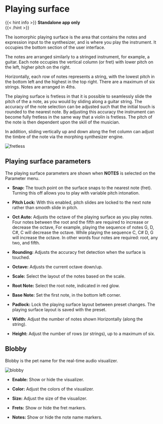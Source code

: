 # Playing surface

{{< hint info >}}
**Standalone app only**  
{{< /hint >}}

The isomorphic playing surface is the area that contains the notes and expression input to the synthesizer, and is where you play the instrument. It occupies the bottom section of the user interface.

The notes are arranged similarly to a stringed instrument, for example, a guitar. Each note occupies the vertical column (or fret) with lower pitch on the left, higher pitch on the right.

Horizontally, each row of notes represents a string, with the lowest pitch in the bottom left and the highest in the top right. There are a maximum of six strings. Notes are arranged in 4ths.

The playing surface is fretless in that it is possible to seamlessly slide the pitch of the a note, as you would by sliding along a guitar string. The accuracy of the note selection can be adjusted such that the initial touch is rounded to the nearest note. By adjusting this accuracy the instrument can become fully fretless in the same way that a violin is fretless. The pitch of the note is then dependent upon the  skill of the musician.

In addition, sliding vertically up and down along the fret column can adjust the timbre of the note via the morphing synthesizer engine.

![fretless](/images/fretless.png)

## Playing surface parameters

The playing surface parameters are shown when **NOTES** is selected on the Parameter menu.

* **Snap:** The touch point on the surface snaps to the nearest note (fret). Turning this off allows you to play with variable pitch intonation.

* **Pitch Lock:** With this enabled, pitch slides are locked to the next note rather than smooth slide in pitch.

* **Oct Auto:** Adjusts the octave of the playing surface as you play notes. Four notes between the root and the fifth are required to increase or decrease the octave, For example, playing the sequence of notes G, D, C#, C will decrease the octave. While playing the sequence C, C# D, G will increase the octave. In other words four notes are required: root, any two, and fifth.

* **Rounding:** Adjusts the accuracy fret detection when the surface is touched.

* **Octave:** Adjusts the current octave down/up.

* **Scale:** Select the layout of the notes based on the scale.

* **Root Note:** Select the root note, indicated in red glow.

* **Base Note:** Set the first note, in the bottom left corner.

* **Padlock:** Lock the playing surface layout between preset changes. The playing surface layout is saved with the preset.

* **Width:** Adjust the number of notes shown Horizontally (along the string).

* **Height:** Adjust the number of rows (or strings), up to a maximum of six.

## Blobby

Blobby is the pet name for the real-time audio visualizer.

![blobby](/images/blobby.png)

* **Enable:** Show or hide the visualizer.

* **Color:** Adjust the colors of the visualizer.

* **Size:** Adjust the size of the visualizer.

* **Frets:** Show or hide the fret markers.

* **Notes:** Show or hide the note name markers.
